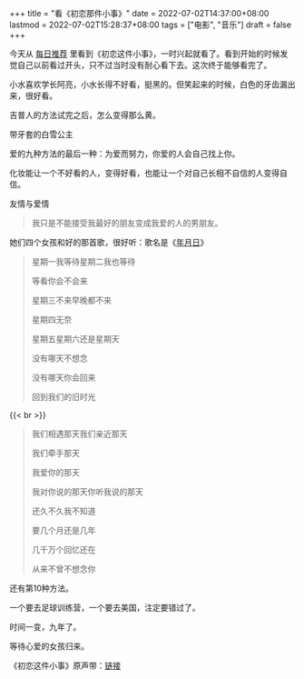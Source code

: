 +++
title = "看《初恋那件小事》"
date = 2022-07-02T14:37:00+08:00
lastmod = 2022-07-02T15:28:37+08:00
tags = ["电影", "音乐"]
draft = false
+++

今天从 [每日推荐](https://www.cikeee.com/) 里看到《初恋这件小事》，一时兴起就看了。看到开始的时候发觉自己以前看过开头，只不过当时没有耐心看下去。这次终于能够看完了。

小水喜欢学长阿亮，小水长得不好看，挺黑的。但笑起来的时候，白色的牙齿漏出来，很好看。

吉普人的方法试完之后，怎么变得那么黄。

带牙套的白雪公主

爱的九种方法的最后一种：为爱而努力，你爱的人会自己找上你。

化妆能让一个不好看的人，变得好看，也能让一个对自己长相不自信的人变得自信。

友情与爱情

> 我只是不能接受我最好的朋友变成我爱的人的男朋友。

她们四个女孩和好的那首歌，很好听：歌名是《[年月日](https://music.163.com/#/song?id=4472919)》

> 星期一我等待星期二我也等待
>
> 等看你会不会来
>
> 星期三不来早晚都不来
>
> 星期四无奈
>
> 星期五星期六还是星期天
>
> 没有哪天不想念
>
> 没有哪天你会回来
>
> 回到我们的旧时光

{{< br >}}

> 我们相遇那天我们亲近那天
>
> 我们牵手那天
>
> 我爱你的那天
>
> 我对你说的那天你听我说的那天
>
> 还久不久我不知道
>
> 要几个月还是几年
>
> 几千万个回忆还在
>
> 从来不曾不想念你

还有第10种方法。

一个要去足球训练营，一个要去美国，注定要错过了。

时间一变，九年了。

等待心爱的女孩归来。

《初恋这件小事》原声带：[链接](https://music.163.com/#/album?id=452495)